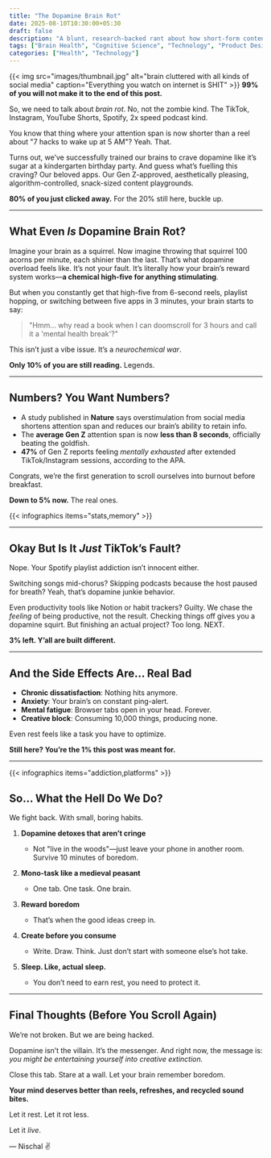 ```yaml
---
title: "The Dopamine Brain Rot"
date: 2025-08-10T10:30:00+05:30
draft: false
description: "A blunt, research-backed rant about how short-form content hijacks your reward system—and practical habits to reclaim your focus."
tags: ["Brain Health", "Cognitive Science", "Technology", "Product Design"]
categories: ["Health", "Technology"]
---
```

{{< img src="images/thumbnail.jpg" alt="brain cluttered with all kinds of social media" caption="Everything you watch on internet is SHIT" >}}
**99% of you will not make it to the end of this post.**

So, we need to talk about *brain rot*. No, not the zombie kind. The TikTok, Instagram, YouTube Shorts, Spotify, 2x speed podcast kind.

You know that thing where your attention span is now shorter than a reel about "7 hacks to wake up at 5 AM"? Yeah. That.

Turns out, we’ve successfully trained our brains to crave dopamine like it’s sugar at a kindergarten birthday party. And guess what’s fuelling this craving? Our beloved apps. Our Gen Z-approved, aesthetically pleasing, algorithm-controlled, snack-sized content playgrounds.

**80% of you just clicked away.** For the 20% still here, buckle up.

---

## What Even *Is* Dopamine Brain Rot?

Imagine your brain as a squirrel. Now imagine throwing that squirrel 100 acorns per minute, each shinier than the last. That’s what dopamine overload feels like. It’s not your fault. It’s literally how your brain’s reward system works—**a chemical high-five for anything stimulating**.

But when you constantly get that high-five from 6-second reels, playlist hopping, or switching between five apps in 3 minutes, your brain starts to say:

> "Hmm... why read a book when I can doomscroll for 3 hours and call it a 'mental health break'?"

This isn’t just a vibe issue. It’s a *neurochemical war*.

**Only 10% of you are still reading.** Legends.

---

## Numbers? You Want Numbers?

* A study published in **Nature** says overstimulation from social media shortens attention span and reduces our brain’s ability to retain info.
* The **average Gen Z** attention span is now **less than 8 seconds**, officially beating the goldfish.
* **47%** of Gen Z reports feeling *mentally exhausted* after extended TikTok/Instagram sessions, according to the APA.

Congrats, we’re the first generation to scroll ourselves into burnout before breakfast.

**Down to 5% now.** The real ones.

{{< infographics items="stats,memory" >}}

---

## Okay But Is It *Just* TikTok’s Fault?

Nope. Your Spotify playlist addiction isn’t innocent either.

Switching songs mid-chorus? Skipping podcasts because the host paused for breath? Yeah, that’s dopamine junkie behavior.

Even productivity tools like Notion or habit trackers? Guilty. We chase the *feeling* of being productive, not the result. Checking things off gives you a dopamine squirt. But finishing an actual project? Too long. NEXT.

**3% left. Y’all are built different.**

---

## And the Side Effects Are... Real Bad

* **Chronic dissatisfaction**: Nothing hits anymore.
* **Anxiety**: Your brain’s on constant ping-alert.
* **Mental fatigue**: Browser tabs open in your head. Forever.
* **Creative block**: Consuming 10,000 things, producing none.

Even rest feels like a task you have to optimize.

**Still here? You’re the 1% this post was meant for.**

---

{{< infographics items="addiction,platforms" >}}

## So… What the Hell Do We Do?

We fight back. With small, boring habits.

1. **Dopamine detoxes that aren’t cringe**

   * Not "live in the woods"—just leave your phone in another room. Survive 10 minutes of boredom.
2. **Mono-task like a medieval peasant**

   * One tab. One task. One brain.
3. **Reward boredom**

   * That’s when the good ideas creep in.
4. **Create before you consume**

   * Write. Draw. Think. Just don’t start with someone else’s hot take.
5. **Sleep. Like, actual sleep.**

   * You don’t need to earn rest, you need to protect it.

---

## Final Thoughts (Before You Scroll Again)

We’re not broken. But we are being hacked.

Dopamine isn’t the villain. It’s the messenger. And right now, the message is: *you might be entertaining yourself into creative extinction.*

Close this tab. Stare at a wall. Let your brain remember boredom.

**Your mind deserves better than reels, refreshes, and recycled sound bites.**

Let it rest. Let it rot less.

Let it *live*.

— Nischal ✌️


